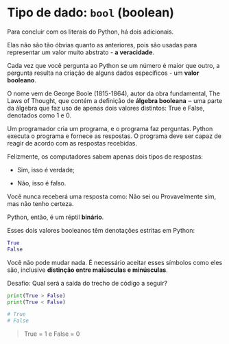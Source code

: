 # Tipo de dado: `bool` (boolean)

Para concluir com os literais do Python, há dois adicionais.

Elas não são tão óbvias quanto as anteriores, pois são usadas para representar um valor muito abstrato - **a veracidade**.

Cada vez que você pergunta ao Python se um número é maior que outro, a pergunta resulta na criação de alguns dados específicos - um **valor booleano**.

O nome vem de George Boole (1815-1864), autor da obra fundamental, The Laws of Thought, que contém a definição de **álgebra booleana** ‒ uma parte da álgebra que faz uso de apenas dois valores distintos: True e False, denotados como 1 e 0.

Um programador cria um programa, e o programa faz perguntas. Python executa o programa e fornece as respostas. O programa deve ser capaz de reagir de acordo com as respostas recebidas.

Felizmente, os computadores sabem apenas dois tipos de respostas:

- Sim, isso é verdade;

- Não, isso é falso.

Você nunca receberá uma resposta como: Não sei ou Provavelmente sim, mas não tenho certeza.

Python, então, é um réptil **binário**.

Esses dois valores booleanos têm denotações estritas em Python:

```python
True
False
```

Você não pode mudar nada. É necessário aceitar esses símbolos como eles são, inclusive **distinção entre maiúsculas e minúsculas**.

Desafio: Qual será a saída do trecho de código a seguir?

```python
print(True > False)
print(True < False)

# True
# False
```

> True = 1 e False = 0